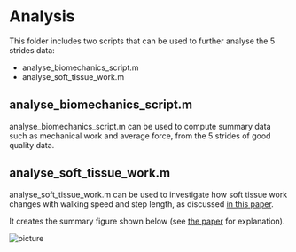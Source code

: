 # Analysis #

This folder includes two scripts that can be used to further analyse the 5 strides data:
- analyse_biomechanics_script.m
- analyse_soft_tissue_work.m

## analyse_biomechanics_script.m ##
analyse_biomechanics_script.m can be used to compute summary data such as mechanical work and average force, from the 5 strides of good quality data. 

## analyse_soft_tissue_work.m ##
analyse_soft_tissue_work.m can be used to investigate how soft tissue work changes with walking speed and step length, as discussed [in this paper](https://journals.biologists.com/jeb/article/224/18/jeb239889/272226/Soft-tissue-deformations-explain-most-of-the).

It creates the summary figure shown below (see [the paper](https://journals.biologists.com/jeb/article/224/18/jeb239889/272226/Soft-tissue-deformations-explain-most-of-the) for explanation).

![picture](dataflow.png)
